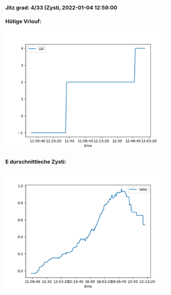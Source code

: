 ### Jitz grad: 4/33 (Zysti, 2022-01-04 12:59:00

### Hütige Vrlouf:
![Graph](Today.png)

### E durschnittleche Zysti:
![Graph](Zysti.png)